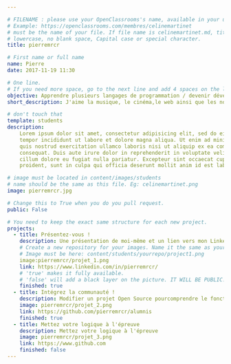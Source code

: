 ```yaml
---

# FILENAME : please use your OpenClassrooms's name, available in your url.
# Example: https://openclassrooms.com/membres/celinemartinet
# must be the name of your file. If file name is celinemartinet.md, title is celinemartinet.
# lowercase, no blank space, Capital case or special character.
title: pierremrcr

# First name or full name
name: Pierre
date: 2017-11-19 11:30

# One line.
# If you need more space, go to the next line and add 4 spaces on the left, as in 'description'.
objective: Apprendre plusieurs langages de programmation / devenir développeur
short_description: J'aime la musique, le cinéma,le web ainsi que les nouvelles technologies.

# don't touch that
template: students
description:
    Lorem ipsum dolor sit amet, consectetur adipisicing elit, sed do eiusmod
    tempor incididunt ut labore et dolore magna aliqua. Ut enim ad minim veniam,
    quis nostrud exercitation ullamco laboris nisi ut aliquip ex ea commodo
    consequat. Duis aute irure dolor in reprehenderit in voluptate velit esse
    cillum dolore eu fugiat nulla pariatur. Excepteur sint occaecat cupidatat non
    proident, sunt in culpa qui officia deserunt mollit anim id est laborum.

# image must be located in content/images/students
# name should be the same as this file. Eg: celinemartinet.png
image: pierremrcr.jpg

# Change this to True when you do you pull request.
public: False

# You need to keep the exact same structure for each new project.
projects:
  - title: Présentez-vous !
    description: Une présentation de moi-même et un lien vers mon LinkedIn.
    # Create a new repository for your images. Name it the same as your nickname and profile picture.
    # Image must be here: content/students/yourrepo/project1.png
    image:pierremrcr/projet_1.png
    link: https://www.linkedin.com/in/pierremrcr/
    # 'true' makes it fully available.
    # 'false' will add a black layer on the picture. IT WILL BE PUBLIC!
    finished: true
  - title: Intégrez la communauté !
    description: Modifier un projet Open Source pourcomprendre le fonctionnement de Git, de Github et des pull requests. 
    image: pierremrcr/projet_2.png
    link: https://github.com/pierremrcr/alumnis
    finished: true
  - title: Mettez votre logique à l'épreuve
    description: Mettez votre logique à l'épreuve
    image: pierremrcr/projet_3.png
    link: https://www.github.com
    finished: false
---
```


